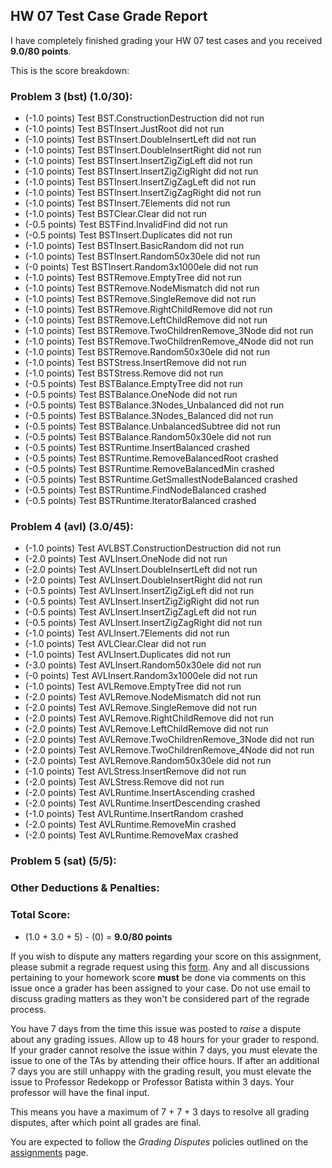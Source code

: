 ## HW 07 Test Case Grade Report

I have completely finished grading your HW 07 test cases and you received **9.0/80 points**.

This is the score breakdown:

### Problem 3 (bst) (1.0/30):

+ (-1.0 points) Test BST.ConstructionDestruction did not run
+ (-1.0 points) Test BSTInsert.JustRoot did not run
+ (-1.0 points) Test BSTInsert.DoubleInsertLeft did not run
+ (-1.0 points) Test BSTInsert.DoubleInsertRight did not run
+ (-1.0 points) Test BSTInsert.InsertZigZigLeft did not run
+ (-1.0 points) Test BSTInsert.InsertZigZigRight did not run
+ (-1.0 points) Test BSTInsert.InsertZigZagLeft did not run
+ (-1.0 points) Test BSTInsert.InsertZigZagRight did not run
+ (-1.0 points) Test BSTInsert.7Elements did not run
+ (-1.0 points) Test BSTClear.Clear did not run
+ (-0.5 points) Test BSTFind.InvalidFind did not run
+ (-0.5 points) Test BSTInsert.Duplicates did not run
+ (-1.0 points) Test BSTInsert.BasicRandom did not run
+ (-1.0 points) Test BSTInsert.Random50x30ele did not run
+ (-0 points) Test BSTInsert.Random3x1000ele did not run
+ (-1.0 points) Test BSTRemove.EmptyTree did not run
+ (-1.0 points) Test BSTRemove.NodeMismatch did not run
+ (-1.0 points) Test BSTRemove.SingleRemove did not run
+ (-1.0 points) Test BSTRemove.RightChildRemove did not run
+ (-1.0 points) Test BSTRemove.LeftChildRemove did not run
+ (-1.0 points) Test BSTRemove.TwoChildrenRemove_3Node did not run
+ (-1.0 points) Test BSTRemove.TwoChildrenRemove_4Node did not run
+ (-1.0 points) Test BSTRemove.Random50x30ele did not run
+ (-1.0 points) Test BSTStress.InsertRemove did not run
+ (-1.0 points) Test BSTStress.Remove did not run
+ (-0.5 points) Test BSTBalance.EmptyTree did not run
+ (-0.5 points) Test BSTBalance.OneNode did not run
+ (-0.5 points) Test BSTBalance.3Nodes_Unbalanced did not run
+ (-0.5 points) Test BSTBalance.3Nodes_Balanced did not run
+ (-0.5 points) Test BSTBalance.UnbalancedSubtree did not run
+ (-0.5 points) Test BSTBalance.Random50x30ele did not run
+ (-0.5 points) Test BSTRuntime.InsertBalanced crashed
+ (-0.5 points) Test BSTRuntime.RemoveBalancedRoot crashed
+ (-0.5 points) Test BSTRuntime.RemoveBalancedMin crashed
+ (-0.5 points) Test BSTRuntime.GetSmallestNodeBalanced crashed
+ (-0.5 points) Test BSTRuntime.FindNodeBalanced crashed
+ (-0.5 points) Test BSTRuntime.IteratorBalanced crashed

### Problem 4 (avl) (3.0/45):

+ (-1.0 points) Test AVLBST.ConstructionDestruction did not run
+ (-2.0 points) Test AVLInsert.OneNode did not run
+ (-2.0 points) Test AVLInsert.DoubleInsertLeft did not run
+ (-2.0 points) Test AVLInsert.DoubleInsertRight did not run
+ (-0.5 points) Test AVLInsert.InsertZigZigLeft did not run
+ (-0.5 points) Test AVLInsert.InsertZigZigRight did not run
+ (-0.5 points) Test AVLInsert.InsertZigZagLeft did not run
+ (-0.5 points) Test AVLInsert.InsertZigZagRight did not run
+ (-1.0 points) Test AVLInsert.7Elements did not run
+ (-1.0 points) Test AVLClear.Clear did not run
+ (-1.0 points) Test AVLInsert.Duplicates did not run
+ (-3.0 points) Test AVLInsert.Random50x30ele did not run
+ (-0 points) Test AVLInsert.Random3x1000ele did not run
+ (-1.0 points) Test AVLRemove.EmptyTree did not run
+ (-2.0 points) Test AVLRemove.NodeMismatch did not run
+ (-2.0 points) Test AVLRemove.SingleRemove did not run
+ (-2.0 points) Test AVLRemove.RightChildRemove did not run
+ (-2.0 points) Test AVLRemove.LeftChildRemove did not run
+ (-2.0 points) Test AVLRemove.TwoChildrenRemove_3Node did not run
+ (-2.0 points) Test AVLRemove.TwoChildrenRemove_4Node did not run
+ (-2.0 points) Test AVLRemove.Random50x30ele did not run
+ (-1.0 points) Test AVLStress.InsertRemove did not run
+ (-2.0 points) Test AVLStress.Remove did not run
+ (-2.0 points) Test AVLRuntime.InsertAscending crashed
+ (-2.0 points) Test AVLRuntime.InsertDescending crashed
+ (-1.0 points) Test AVLRuntime.InsertRandom crashed
+ (-2.0 points) Test AVLRuntime.RemoveMin crashed
+ (-2.0 points) Test AVLRuntime.RemoveMax crashed

### Problem 5 (sat) (5/5):

### Other Deductions & Penalties:

### Total Score:

+ (1.0 + 3.0 + 5) - (0) = **9.0/80 points**


If you wish to dispute any matters regarding your score on this assignment, please submit a regrade request using this [form](https://docs.google.com/forms/d/e/1FAIpQLSeOcq7ssGUgHvPR2X2dhdEarux5d9ju_9IXr5c5biksM_iW8g/viewform). Any and all discussions pertaining to your homework score **must** be done via comments on this issue once a grader has been assigned to your case.  Do not use email to discuss grading matters as they won't be considered part of the regrade process.

You have 7 days from the time this issue was posted to *raise* a dispute about any grading issues. Allow up to 48 hours for your grader to respond. If your grader cannot resolve the issue within 7 days, you must elevate the issue to one of the TAs by attending their office hours. If after an additional 7 days you are still unhappy with the grading result, you must elevate the issue to Professor Redekopp or Professor Batista within 3 days. Your professor will have the final input. 

This means you have a maximum of 7 + 7 + 3 days to resolve all grading disputes, after which point all grades are final. 

You are expected to follow the _Grading Disputes_ policies outlined on the [assignments](http://bits.usc.edu/cs104/assignments) page.

